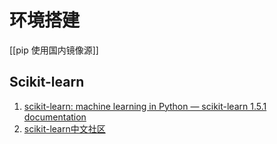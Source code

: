 
# 环境搭建

[[pip 使用国内镜像源]]






## Scikit-learn

1. [scikit-learn: machine learning in Python — scikit-learn 1.5.1 documentation](https://scikit-learn.org/stable/index.html)
2. [scikit-learn中文社区](https://scikit-learn.org.cn/)